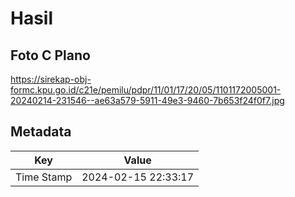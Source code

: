 # Hasil

## Foto C Plano

https://sirekap-obj-formc.kpu.go.id/c21e/pemilu/pdpr/11/01/17/20/05/1101172005001-20240214-231546--ae63a579-5911-49e3-9460-7b653f24f0f7.jpg


## Metadata

| Key        | Value               |
| ---------- | ------------------- |
| Time Stamp | 2024-02-15 22:33:17 |



